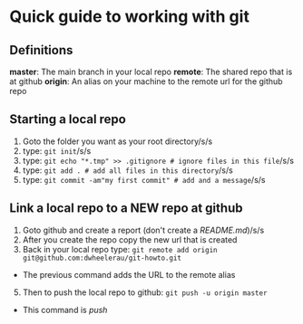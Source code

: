 # Quick guide to working with git

## Definitions

**master**: The main branch in your local repo
**remote**: The shared repo that is at github
**origin**: An alias on your machine to the remote url for the github repo


## Starting a local repo

1.  Goto the folder you want as your root directory/s/s
2.  type: `git init`/s/s
3.  type: `git echo "*.tmp" >> .gitignore # ignore files in this file`/s/s
4.  type: `git add . # add all files in this directory`/s/s
5.  type: `git commit -am"my first commit" # add and a message`/s/s


## Link a local repo to a NEW repo at github

1.  Goto github and create a report (don't create a *README.md*)/s/s
2.  After you create the repo copy the new url that is created
3.  Back in your local repo type: `git remote add origin
    git@github.com:dwheelerau/git-howto.git`
*    The previous command adds the URL to the remote alias
5.  Then to push the local repo to github: `git push -u origin master`
*    This command is *push <remote> <local branch>*
